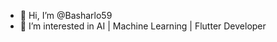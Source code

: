 - 👋 Hi, I’m @Basharlo59
- 👀 I’m interested in AI | Machine Learning | Flutter Developer

<!---
Basharlo59/Basharlo59 is a ✨ special ✨ repository because its `README.md` (this file) appears on your GitHub profile.
You can click the Preview link to take a look at your changes.
--->
